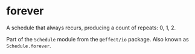 # forever

A schedule that always recurs, producing a count of repeats: 0, 1, 2.

Part of the `Schedule` module from the `@effect/io` package. Also known as `Schedule.forever`.
